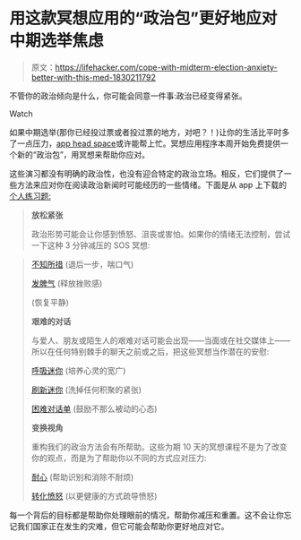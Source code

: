 # 用这款冥想应用的“政治包”更好地应对中期选举焦虑

> 原文：<https://lifehacker.com/cope-with-midterm-election-anxiety-better-with-this-med-1830211792>

不管你的政治倾向是什么，你可能会同意一件事:政治已经变得紧张。

Watch

如果中期选举(那你已经投过票或者投过票的地方，对吧？！)让你的生活比平时多了一点压力，[app head space](https://www.headspace.com/register)或许能帮上忙。冥想应用程序本周开始免费提供一个新的“政治包”，用冥想来帮助你应对。

这些演习都没有明确的政治性，也没有迎合特定的政治立场。相反，它们提供了一些方法来应对你在阅读政治新闻时可能经历的一些情绪。下面是从 app 上下载的 [个人练习题:](https://www.headspace.com/blog/2018/10/16/approaching-politics-calm-your-mind-then-take-on-the-world/)

> **放松紧张**
> 
> 政治形势可能会让你感到愤怒、沮丧或害怕。如果你的情绪无法控制，尝试一下这种 3 分钟减压的 SOS 冥想:

> [不知所措](https://hz3h.adj.st/singles/219?adjust_t=cea1bj&adjust_campaign=Politics&adjust_deeplink=headspace%3A%2F%2Fsingles%2F219&adjust_fallback=https%3A%2F%2Fmy.headspace.com%2Fsingles%2F219) (退后一步，喘口气)
> 
> [发脾气](https://hz3h.adj.st/singles/107?adjust_t=cea1bj&adjust_campaign=Politics&adjust_deeplink=headspace%3A%2F%2Fsingles%2F107&adjust_fallback=https%3A%2F%2Fmy.headspace.com%2Fsingles%2F107) (释放挫败感)
> 
> (恢复平静)
> 
> **艰难的对话**
> 
> 与爱人、朋友或陌生人的艰难对话可能会出现——当面或在社交媒体上——所以在任何特别棘手的聊天之前或之后，把这些冥想当作潜在的安慰:
> 
> [呼吸迷你](https://hz3h.adj.st/packs/38?adjust_t=cea1bj&adjust_campaign=Politics&adjust_deeplink=headspace%3A%2F%2Fpacks%2F38&adjust_fallback=https%3A%2F%2Fmy.headspace.com%2Fsingles%2F38) (培养心灵的宽广)
> 
> [刷新迷你](https://hz3h.adj.st/singles/119?adjust_t=cea1bj&adjust_campaign=Politics&adjust_deeplink=headspace%3A%2F%2Fsingles%2F119&adjust_fallback=https%3A%2F%2Fmy.headspace.com%2Fsingles%2F119) (洗掉任何积聚的紧张)
> 
> [困难对话单](https://hz3h.adj.st/singles/99?adjust_t=cea1bj&adjust_campaign=Politics&adjust_deeplink=headspace%3A%2F%2Fsingles%2F99&adjust_fallback=https%3A%2F%2Fmy.headspace.com%2Fsingles%2F99) (鼓励不那么被动的心态)
> 
> **变换视角**
> 
> 重构我们的政治方法会有所帮助。这些为期 10 天的冥想课程不是为了改变你的观点，而是为了帮助你以不同的方式应对压力:
> 
> [耐心](https://hz3h.adj.st/packs/34?adjust_t=cea1bj&adjust_campaign=Politics&adjust_deeplink=headspace%3A%2F%2Fpacks%2F34&adjust_fallback=https%3A%2F%2Fmy.headspace.com%2Fpacks%2F34) (帮助识别和消除不耐烦)
> 
> [转化愤怒](https://hz3h.adj.st/packs/101?adjust_t=cea1bj&adjust_campaign=Politics&adjust_deeplink=headspace%3A%2F%2Fpacks%2F101&adjust_fallback=https%3A%2F%2Fmy.headspace.com%2Fpacks%2F101) (以更健康的方式疏导愤怒)

每一个背后的目标都是帮助你处理眼前的情况，帮助你减压和重置。这不会让你忘记我们国家正在发生的灾难，但它可能会帮助你更好地应对它。